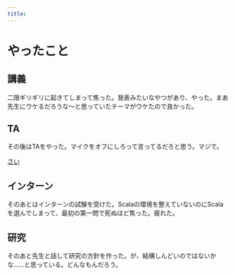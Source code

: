 ```yaml
---
title:
---
```


# やったこと

## 講義

二限ギリギリに起きてしまって焦った。発表みたいなやつがあり、やった。まあ先生にウケるだろうな〜と思っていたテーマがウケたので良かった。

## TA

その後はTAをやった。マイクをオフにしろって言ってるだろと思う。マジで。

<a class="embedly-card" href="https://twitter.com/sh4869sh/status/1268152699066826752">さい</a>

## インターン

そのあとはインターンの試験を受けた。Scalaの環境を整えていないのにScalaを選んでしまって、最初の第一問で死ぬほど焦った。疲れた。

## 研究

そのあと先生と話して研究の方針を作った。が、結構しんどいのではないかな……と思っている。どんなもんだろう。
